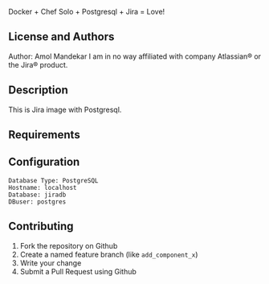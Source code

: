 Docker + Chef Solo + Postgresql + Jira = Love!

License and Authors
-------------------
Author: Amol Mandekar
I am in no way affiliated with company Atlassian® or the Jira® product.


Description
-----------
This is Jira image with Postgresql.

Requirements
------------

Configuration
-------------
    Database Type: PostgreSQL
    Hostname: localhost
    Database: jiradb
    DBuser: postgres


Contributing
------------

1. Fork the repository on Github
2. Create a named feature branch (like `add_component_x`)
3. Write your change
4. Submit a Pull Request using Github

